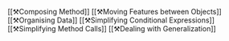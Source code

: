 
[[⚒️Composing Method]]
[[⚒️Moving Features between Objects]]
[[⚒️Organising Data]]
[[⚒️Simplifying Conditional Expressions]]
[[⚒️Simplifying Method Calls]]
[[⚒️Dealing with Generalization]]

